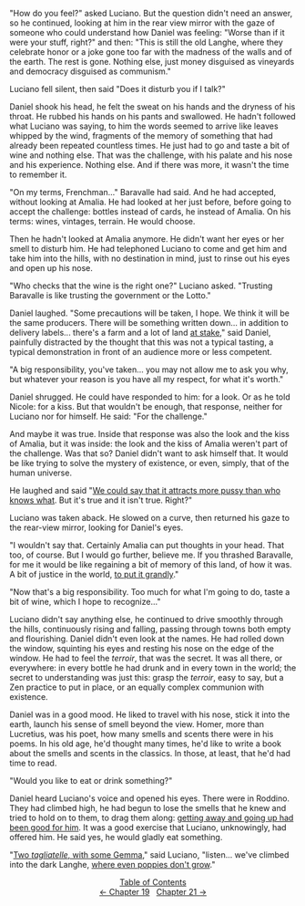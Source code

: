 <!-- Pages 137-139 -->
"How do you feel?" asked Luciano. But the question didn't need an answer, so he continued, looking at him in the rear view mirror with the gaze of someone who could understand how Daniel was feeling: "Worse than if it were your stuff, right?" and then: "This is still the old Langhe, where they celebrate honor or a joke gone too far with the madness of the walls and of the earth. The rest is gone. Nothing else, just money disguised as vineyards and democracy disguised as communism."

Luciano fell silent, then said "Does it disturb you if I talk?"

Daniel shook his head, he felt the sweat on his hands and the dryness of his throat. He rubbed his hands on his pants and swallowed. He hadn't followed what Luciano was saying, to him the words seemed to arrive like leaves whipped by the wind, fragments of the memory of something that had already been repeated countless times. He just had to go and taste a bit of wine and nothing else. That was the challenge, with his palate and his nose and his experience. Nothing else. And if there was more, it wasn't the time to remember it. 

"On my terms, Frenchman..." Baravalle had said. And he had accepted, without looking at Amalia. He had looked at her just before, before going to accept the challenge: bottles instead of cards, he instead of Amalia. On his terms: wines, vintages, terrain. He would choose.

Then he hadn't looked at Amalia anymore. He didn't want her eyes or her smell to disturb him. He had telephoned Luciano to come and get him and take him into the hills, with no destination in mind, just to rinse out his eyes and open up his nose.
<!-- Page 138 -->

"Who checks that the wine is the right one?" Luciano asked. "Trusting Baravalle is like trusting the government or the Lotto."

Daniel laughed. "Some precautions will be taken, I hope. We think it will be the same producers. There will be something written down... in addition to delivery labels... there's a farm and a lot of land [at stake](http://ofvioletsandlicorice.tumblr.com/post/129354078274/notes-questions-uncertainties#dimezzo)," said Daniel, painfully distracted by the thought that this was not a typical tasting, a typical demonstration in front of an audience more or less competent.

"A big responsibility, you've taken... you may not allow me to ask you why, but whatever your reason is you have all my respect, for what it's worth."

Daniel shrugged. He could have responded to him: for a look. Or as he told Nicole: for a kiss. But that wouldn't be enough, that response, neither for Luciano nor for himself. He said: "For the challenge."

And maybe it was true. Inside that response was also the look and the kiss of Amalia, but it was inside: the look and the kiss of Amalia weren't part of the challenge. Was that so? Daniel didn't want to ask himself that. It would be like trying to solve the mystery of existence, or even, simply, that of the human universe.

He laughed and said "[We could say that it attracts more pussy than who knows what](http://ofvioletsandlicorice.tumblr.com/post/129354078274/notes-questions-uncertainties#unpelodifiga). But it's true and it isn't true. Right?"

Luciano was taken aback. He slowed on a curve, then returned his gaze to the rear-view mirror, looking for Daniel's eyes.

"I wouldn't say that. Certainly Amalia can put thoughts in your head. That too, of course. But I would go further, believe me. If you thrashed Baravalle, for me it would be like regaining a bit of memory of this land, of how it was. A bit of justice in the world, [to put it grandly](http://ofvioletsandlicorice.tumblr.com/post/129354078274/notes-questions-uncertainties#dirlaallagrande)."

<!-- Page 139 -->
"Now that's a big responsibility. Too much for what I'm going to do, taste a bit of wine, which I hope to recognize..."

Luciano didn't say anything else, he continued to drive smoothly through the hills, continuously rising and falling, passing through towns both empty and flourishing. Daniel didn't even look at the names. He had rolled down the window, squinting his eyes and resting his nose on the edge of the window. He had to feel the *terroir*, that was the secret. It was all there, or everywhere: in every bottle he had drunk and in every town in the world; the secret to understanding was just this: grasp the *terroir*, easy to say, but a Zen practice to put in place, or an equally complex communion with existence.

Daniel was in a good mood. He liked to travel with his nose, stick it into the earth, launch his sense of smell beyond the view. Homer, more than Lucretius, was his poet, how many smells and scents there were in his poems. In his old age, he'd thought many times, he'd like to write a book about the smells and scents in the classics. In those, at least, that he'd had time to read. 

"Would you like to eat or drink something?"

Daniel heard Luciano's voice and opened his eyes. There were in Roddino. They had climbed high, he had begun to lose the smells that he knew and tried to hold on to them, to drag them along: [getting away and going up had been good for him](http://ofvioletsandlicorice.tumblr.com/post/129354078274/notes-questions-uncertainties#allontanarsi). It was a good exercise that Luciano, unknowingly, had offered him. He said yes, he would gladly eat something.

"[Two *tagliatelle*, with some Gemma](http://ofvioletsandlicorice.tumblr.com/post/129354078274/notes-questions-uncertainties#duetagliatelle)," said Luciano, "listen... we've climbed into the dark Langhe, [where even poppies don't grow](http://ofvioletsandlicorice.tumblr.com/post/129354078274/notes-questions-uncertainties#noncrescono)."

<div style="text-align: center">
<a href="http://ofvioletsandlicorice.tumblr.com/post/129355307919/of-violets-and-licorice-table-of-contents">Table of Contents</a><br/>
<a href="http://ofvioletsandlicorice.tumblr.com/post/130908239619/of-violets-and-licorice-chapter-19">&larr;&nbsp;Chapter 19</a>&nbsp;&nbsp;
<a href="http://ofvioletsandlicorice.tumblr.com/post/130908282434/of-violets-and-licorice-chapter-21">Chapter 21&nbsp;&rarr;</a>

</div>
